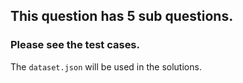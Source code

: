 ## This question has 5 sub questions. 
### Please see the test cases.

The `dataset.json` will be used in the solutions.